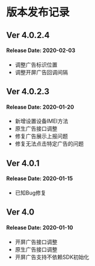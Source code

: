 # 版本发布记录

## Ver 4.0.2.4
#### Release Date: 2020-02-03
* 调整广告标识位置
* 调整开屏广告回调间隔

## Ver 4.0.2.3
#### Release Date: 2020-01-20
* 新增设置设备IMEI方法
* 原生广告接口调整
* 修复广告展示上报问题
* 修复无法点击特定广告的问题

## Ver 4.0.1
#### Release Date: 2020-01-15
* 已知Bug修复

## Ver 4.0
#### Release Date: 2020-01-10
* 开屏广告接口调整
* 原生广告接口调整
* 开屏广告支持不依赖SDK初始化
